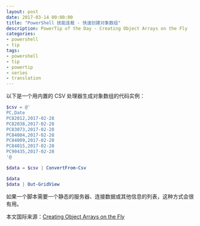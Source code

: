 ```yaml
---
layout: post
date: 2017-03-14 00:00:00
title: "PowerShell 技能连载 - 快速创建对象数组"
description: PowerTip of the Day - Creating Object Arrays on the Fly
categories:
- powershell
- tip
tags:
- powershell
- tip
- powertip
- series
- translation
---
```

以下是一个用内置的 CSV 处理器生成对象数组的代码实例：

```powershell
$csv = @'
PC,Date
PC82012,2017-02-28
PC82038,2017-02-28
PC83073,2017-02-28
PC84004,2017-02-28
PC84009,2017-02-28
PC84015,2017-02-28
PC90435,2017-02-28
'@

$data = $csv | ConvertFrom-Csv

$data
$data | Out-GridView
```

如果一个脚本需要一个静态的服务器、连接数据或其他信息的列表，这种方式会很有用。

<!--more-->
本文国际来源：[Creating Object Arrays on the Fly](http://community.idera.com/powershell/powertips/b/tips/posts/creating-object-arrays-on-the-fly)
